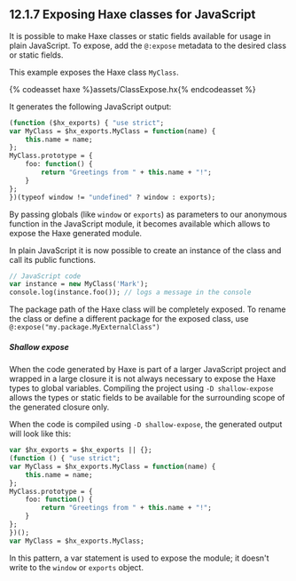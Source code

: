 ## 12.1.7 Exposing Haxe classes for JavaScript

It is possible to make Haxe classes or static fields available for usage in plain JavaScript. 
To expose, add the `@:expose` metadata to the desired class or static fields.

This example exposes the Haxe class `MyClass`.

{% codeasset haxe %}assets/ClassExpose.hx{% endcodeasset %}

It generates the following JavaScript output:

```haxe
(function ($hx_exports) { "use strict";
var MyClass = $hx_exports.MyClass = function(name) {
	this.name = name;
};
MyClass.prototype = {
	foo: function() {
		return "Greetings from " + this.name + "!";
	}
};
})(typeof window != "undefined" ? window : exports);
```

By passing globals (like `window` or `exports`) as parameters to our anonymous function in the JavaScript module, it becomes available which allows to expose the Haxe generated module.

In plain JavaScript it is now possible to create an instance of the class and call its public functions.

```haxe
// JavaScript code
var instance = new MyClass('Mark');
console.log(instance.foo()); // logs a message in the console
```

The package path of the Haxe class will be completely exposed. To rename the class or define a different package for the exposed class, use `@:expose("my.package.MyExternalClass")`

##### Shallow expose

When the code generated by Haxe is part of a larger JavaScript project and wrapped in a large closure it is not always necessary to expose the Haxe types to global variables.
Compiling the project using `-D shallow-expose` allows the types or static fields to be available for the surrounding scope of the generated closure only.

When the code is compiled using `-D shallow-expose`, the generated output will look like this:

```haxe
var $hx_exports = $hx_exports || {};
(function () { "use strict";
var MyClass = $hx_exports.MyClass = function(name) {
	this.name = name;
};
MyClass.prototype = {
	foo: function() {
		return "Greetings from " + this.name + "!";
	}
};
})();
var MyClass = $hx_exports.MyClass;
```

In this pattern, a var statement is used to expose the module; it doesn't write to the `window` or `exports` object.
